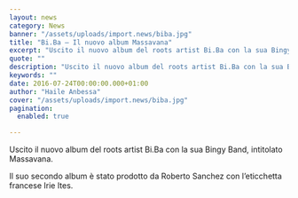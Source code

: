 ```yaml
---
layout: news
category: News
banner: "/assets/uploads/import.news/biba.jpg"
title: "Bi.Ba – Il nuovo album Massavana"
excerpt: "Uscito il nuovo album del roots artist Bi.Ba con la sua Bingy Band, intitolato Massavana. Il suo secondo album è stato prodotto da Roberto Sanchez con l’eticchetta francese Irie Ites"
quote: ""
description: "Uscito il nuovo album del roots artist Bi.Ba con la sua Bingy Band, intitolato Massavana. Il suo secondo album è stato prodotto da Roberto Sanchez con l’eticchetta francese Irie Ites"
keywords: ""
date: 2016-07-24T00:00:00.000+01:00
author: "Haile Anbessa"
cover: "/assets/uploads/import.news/biba.jpg"
pagination:
  enabled: true

---
```


Uscito il nuovo album del roots artist Bi.Ba con la sua Bingy Band, intitolato Massavana.

Il suo secondo album è stato prodotto da Roberto Sanchez con l’eticchetta francese Irie Ites.